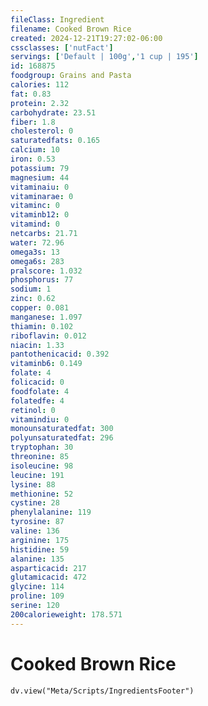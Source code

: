 ```yaml
---
fileClass: Ingredient
filename: Cooked Brown Rice
created: 2024-12-21T19:27:02-06:00
cssclasses: ['nutFact']
servings: ['Default | 100g','1 cup | 195']
id: 168875
foodgroup: Grains and Pasta
calories: 112
fat: 0.83
protein: 2.32
carbohydrate: 23.51
fiber: 1.8
cholesterol: 0
saturatedfats: 0.165
calcium: 10
iron: 0.53
potassium: 79
magnesium: 44
vitaminaiu: 0
vitaminarae: 0
vitaminc: 0
vitaminb12: 0
vitamind: 0
netcarbs: 21.71
water: 72.96
omega3s: 13
omega6s: 283
pralscore: 1.032
phosphorus: 77
sodium: 1
zinc: 0.62
copper: 0.081
manganese: 1.097
thiamin: 0.102
riboflavin: 0.012
niacin: 1.33
pantothenicacid: 0.392
vitaminb6: 0.149
folate: 4
folicacid: 0
foodfolate: 4
folatedfe: 4
retinol: 0
vitamindiu: 0
monounsaturatedfat: 300
polyunsaturatedfat: 296
tryptophan: 30
threonine: 85
isoleucine: 98
leucine: 191
lysine: 88
methionine: 52
cystine: 28
phenylalanine: 119
tyrosine: 87
valine: 136
arginine: 175
histidine: 59
alanine: 135
asparticacid: 217
glutamicacid: 472
glycine: 114
proline: 109
serine: 120
200calorieweight: 178.571
---
```


# Cooked Brown Rice

```dataviewjs
dv.view("Meta/Scripts/IngredientsFooter")
```